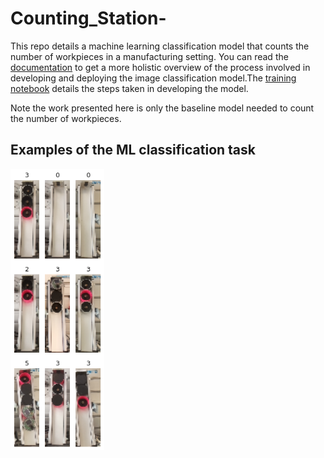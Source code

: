 # Counting_Station-
This repo details a machine learning classification model that counts the number of workpieces in a manufacturing setting. You can read the [documentation](https://github.com/AbdulRahmanSilmy/Assembly-line-Counting-Station/blob/main/403documentation.pdf) to get a more holistic overview of the process involved in developing and deploying the image classification model.The [training notebook](https://github.com/AbdulRahmanSilmy/Assembly-line-Counting-Station/blob/main/baseline_model.ipynb) details the steps taken in developing the model.

Note the work presented here is only the baseline model needed to count the number of workpieces. 

## Examples of the ML classification task

<img src="https://github.com/AbdulRahmanSilmy/Assembly-line-Counting-Station/blob/main/example_img.jpg" width="150" height="450" />
